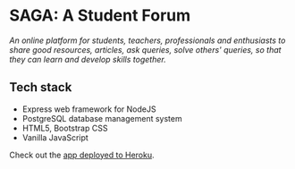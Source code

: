 # SAGA: A Student Forum

_An online platform for students, teachers, professionals and enthusiasts to share good resources, articles, ask queries, solve others' queries, so that they can learn and develop skills together._

## Tech stack
* Express web framework for NodeJS
* PostgreSQL database management system
* HTML5, Bootstrap CSS
* Vanilla JavaScript

Check out the [app deployed to Heroku](https://student-forum-saga.herokuapp.com).
